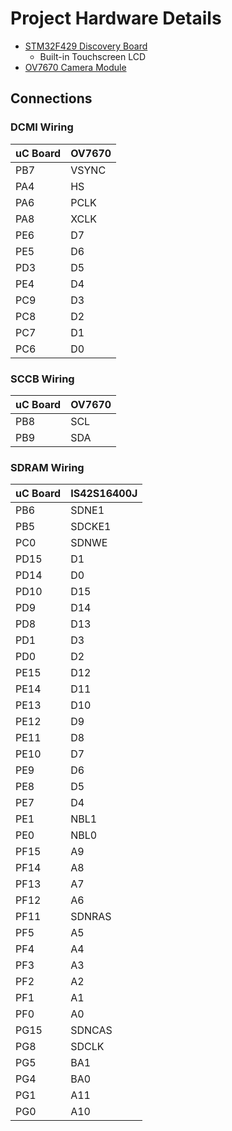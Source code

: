# Project Hardware Details
- [STM32F429 Discovery Board](https://www.st.com/en/evaluation-tools/32f429idiscovery.html)
  - Built-in Touchscreen LCD
- [OV7670 Camera Module](https://www.robotsepeti.com/arduino-kamera-modulu-ov7670)

## Connections

### DCMI Wiring

| **uC Board** | **OV7670**| 
|--------------|-----------|
| PB7          | VSYNC     |
| PA4          | HS        |	
| PA6          | PCLK      |
| PA8          | XCLK      |
| PE6	         | D7        |
| PE5          | D6        |	
|	PD3          | D5        |
| PE4          | D4        |
| PC9          | D3        |
| PC8          | D2        |
| PC7          | D1        |
| PC6          | D0        |

### SCCB Wiring

| **uC Board** | **OV7670**| 
|--------------|-----------|
| PB8          | SCL       |
| PB9          | SDA       |


### SDRAM Wiring

| **uC Board** | **IS42S16400J**| 
|--------------|-----------|
| PB6          | SDNE1     |
| PB5          | SDCKE1    |	
| PC0          | SDNWE     |	
| PD15         | D1        |
| PD14         | D0        |
| PD10         | D15       |
| PD9          | D14       |
| PD8          | D13       |
| PD1          | D3        |
| PD0	         | D2        |
| PE15         | D12       |
| PE14         | D11       |
| PE13         | D10       |
| PE12         | D9        |
| PE11         | D8        |
| PE10         | D7        |
| PE9          | D6        |
| PE8          | D5        |
| PE7          | D4        |
| PE1          | NBL1      |
| PE0          | NBL0      |
| PF15         | A9        |
| PF14         | A8        |
| PF13         | A7        |
| PF12         | A6        |
| PF11         | SDNRAS    |
| PF5          | A5        |
| PF4          | A4        |
| PF3          | A3        |
| PF2          | A2        |
| PF1          | A1        |
| PF0          | A0        |
| PG15         | SDNCAS    |
| PG8          | SDCLK     |	
|	PG5          | BA1       |
| PG4          | BA0       |
| PG1          | A11       |
| PG0          | A10       |
